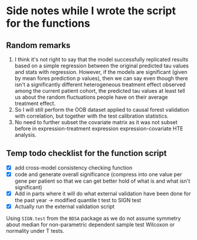 
# Side notes while I wrote the script for the functions

## Random remarks

1. I think it's not right to say that the model successfully replicated results based on a simple regression between the original predicted tau values and stats with regression. However, if the models are significant (given by mean fores prediction p values), then we can say even though there isn't a significantly different heterogeneous treatment effect observed among the current patient cohort, the predicted tau values at least tell us about the random fluctuations people have on their average treatment effect.
2. So I will still perform the OOB dataset applied to causal forest validation with correlation, but together with the test calibration statistics.
3. No need to further subset the covariate matrix as it was not subset before in expression-treatment expression expression-covariate HTE analysis.


## Temp todo checklist for the function script

- [x] add cross-model consistency checking function
- [x] code and generate overall significance (compress into one value per gene per patient so that we can get better hold of what is and what isn't significant)
- [x] Add in parts where it will do what external validation have been done for the past year -> modified quantile t test to SIGN test
- [x] Actually run the external validation script

Using `SIGN.test` from the `BDSA` package as we do not assume symmetry about median for non-parametric dependent sample test Wilcoxon or normality under T tests.
